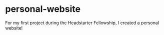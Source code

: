 # personal-website
For my first project during the Headstarter Fellowship, I created a personal website!
